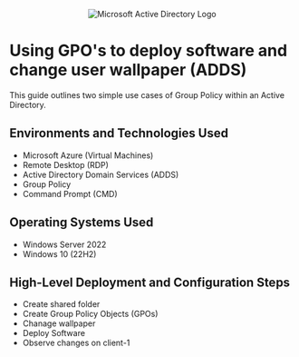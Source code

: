 <p align="center">
<img src="https://i.imgur.com/pU5A58S.png" alt="Microsoft Active Directory Logo"/>
</p>

<h1>Using GPO's to deploy software and change user wallpaper (ADDS)</h1>
This guide outlines two simple use cases of Group Policy within an Active Directory.<br />

<h2>Environments and Technologies Used</h2>

- Microsoft Azure (Virtual Machines)
- Remote Desktop (RDP)
- Active Directory Domain Services (ADDS)
- Group Policy
- Command Prompt (CMD)

<h2>Operating Systems Used </h2>

- Windows Server 2022
- Windows 10 (22H2)

<h2>High-Level Deployment and Configuration Steps</h2>

- Create shared folder
- Create Group Policy Objects (GPOs)
- Chanage wallpaper
- Deploy Software
- Observe changes on client-1
